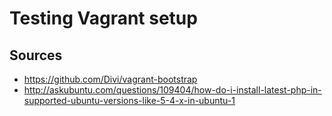 
Testing Vagrant setup
=====================

Sources
-------

* https://github.com/Divi/vagrant-bootstrap
* http://askubuntu.com/questions/109404/how-do-i-install-latest-php-in-supported-ubuntu-versions-like-5-4-x-in-ubuntu-1

